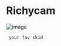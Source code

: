# Richycam

![image](https://github.com/user-attachments/assets/09a3ccbb-e39c-4b86-b651-16b6f65ba8a8)


     your fav skid 
